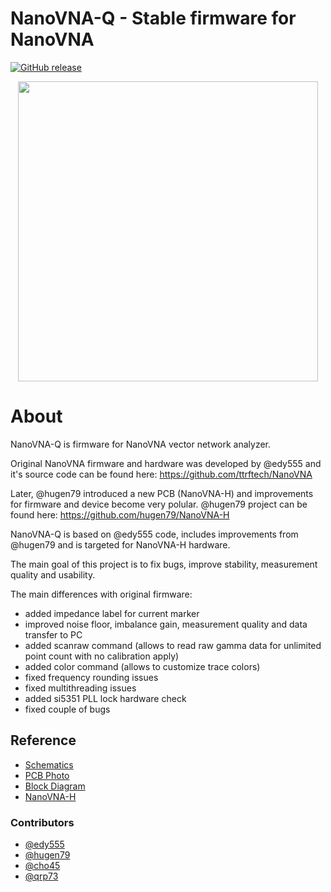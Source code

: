 NanoVNA-Q - Stable firmware for NanoVNA
==========================================================

[![GitHub release](https://img.shields.io/github/v/release/qrp73/NanoVNA-Q.svg?style=flat)][release]

[release]: https://github.com/qrp73/NanoVNA-Q/releases

<div align="center">
<img src="https://user-images.githubusercontent.com/46676744/67703264-d3418d80-f9bb-11e9-99ff-ffb23ba3f3fd.png" width="480px">
</div>

# About

NanoVNA-Q is firmware for NanoVNA vector network analyzer.

Original NanoVNA firmware and hardware was developed by @edy555 and it's source code can be found here: https://github.com/ttrftech/NanoVNA

Later, @hugen79 introduced a new PCB (NanoVNA-H) and improvements for firmware and device become very polular. @hugen79 project can be found here: https://github.com/hugen79/NanoVNA-H

NanoVNA-Q is based on @edy555 code, includes improvements from @hugen79 and is targeted for NanoVNA-H hardware.

The main goal of this project is to fix bugs, improve stability, measurement quality and usability.


The main differences with original firmware:
- added impedance label for current marker
- improved noise floor, imbalance gain, measurement quality and data transfer to PC
- added scanraw command (allows to read raw gamma data for unlimited point count with no calibration apply)
- added color command (allows to customize trace colors)
- fixed frequency rounding issues
- fixed multithreading issues
- added si5351 PLL lock hardware check
- fixed couple of bugs


## Reference

* [Schematics](/doc/nanovna-sch.pdf)
* [PCB Photo](/doc/nanovna-pcb-photo.jpg)
* [Block Diagram](/doc/nanovna-blockdiagram.png)
* [NanoVNA-H](https://github.com/hugen79/NanoVNA-H)

### Contributors

* [@edy555](https://github.com/edy555)
* [@hugen79](https://github.com/hugen79)
* [@cho45](https://github.com/cho45)
* [@qrp73](https://github.com/qrp73)
